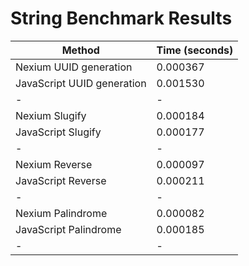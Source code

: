 # String Benchmark Results

| Method                     | Time (seconds) |
| -------------------------- | -------------- |
| Nexium UUID generation     | 0.000367       |
| JavaScript UUID generation | 0.001530       |
| -                          | -              |
| Nexium Slugify             | 0.000184       |
| JavaScript Slugify         | 0.000177       |
| -                          | -              |
| Nexium Reverse             | 0.000097       |
| JavaScript Reverse         | 0.000211       |
| -                          | -              |
| Nexium Palindrome          | 0.000082       |
| JavaScript Palindrome      | 0.000185       |
| -                          | -              |
